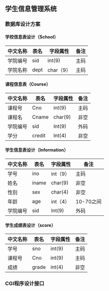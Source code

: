 ## 学生信息管理系统
### 数据库设计方案
#### 学校信息表设计（School）
中文名称|表名|字段属性|备注
-------|----|------|---
学院编号|sid|int(9)|主码
学院名称|dept|char（9）|主码

#### 课程信息表（Course）
中文名称|表名|字段属性|备注
-------|----|------|----
课程号|Cno|int(9)|主码
课程名|Cname|char(9)|非空
学院编号|sid|Int(9)|外码
学分|credit|Int(4)|非空

#### 学生信息表设计（Information）
中文名称|表名|字段属性|备注
-------|----|------|----
学号|ino|int（9）|主码
姓名|iname|char(9)|非空
性别|sex|char(4)|非空
年龄|age|int（4）|10-70之间
学院编号|sid|Int(9)|外码

#### 学生成绩表设计（score）
中文名称|表名|字段属性|备注
------|----|------|----
学号|sno|int(9)|主码
课程号|Cno|int(9)|主码
成绩|grade|int(4)|非空

### CGI程序设计接口
